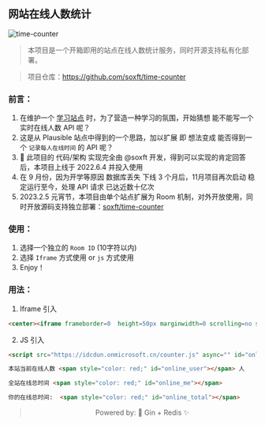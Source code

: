 ## 网站在线人数统计

![time-counter](https://socialify.git.ci/soxft/time-counter/image?description=1&font=Bitter&language=1&name=1&owner=1&stargazers=1&theme=Dark)

> 本项目是一个开箱即用的站点在线人数统计服务，同时开源支持私有化部署。

> 项目仓库：https://github.com/soxft/time-counter

### 前言：

1. 在维护一个 [学习站点](https://tuostudy.com) 时，为了营造一种学习的氛围，开始猜想 能不能写一个实时在线人数 API 呢？
2. 这是从 Plausible 站点中得到的一个思路，加以扩展 即 想法变成 能否得到一个 `记录每人在线时间` 的 API 呢？
3. 🤔 此项目的 代码/架构 实现完全由 @soxft 开发，得到可以实现的肯定回答后，本项目上线于 2022.6.4 并投入使用
4. 在 9 月份，因为开学等原因 数据库丢失 下线 3 个月后，11月项目再次启动 稳定运行至今，处理 API 请求 已达近数十亿次
5. 2023.2.5 元宵节，本项目由单个站点扩展为 Room 机制，对外开放使用，同时开放源码支持独立部署：[soxft/time-counter](https://github.com/soxft/time-counter)

### 使用：

1. 选择一个独立的 `Room ID` (10字符以内)
1. 选择 `Iframe` 方式使用 or `js` 方式使用
1. Enjoy！

<!-- ### Room ID：

<label for="room-input">ROOMS:&emsp;</label><input type="text" id="room-input" />

|   Key   |   Value   |
| ---- | ---- |
|   online user   |   <span style="color: red;" id="online_user"></span>   |
|   my online time   |  <span style="color: red;" id="online_me"></span>    |
|   total online time   |   <span style="color: red;" id="online_total"></span>   | -->

### 用法：

1. Iframe 引入

```html
<center><iframe frameborder=0  height=50px marginwidth=0 scrolling=no src="https://idcdun.onmicrosoft.cn/room/1"></iframe></center>
```

2. JS 引入

```html
<script src="https://idcdun.onmicrosoft.cn/counter.js" async="" id="online-counter" interval="0" api="https://idcdun.onmicrosoft.cn/counter" room="{Room ID}"></script>

本站当前在线人数 <span style="color: red;" id="online_user"></span> 人

全站在线总时间 <span style="color: red;" id="online_me"></span>

你的在线总时间:  <span style="color: red;" id="online_total"></span>
```

<!-- 
<center><iframe frameborder=0  height=50px marginwidth=0 scrolling=no src="https://idcdun.onmicrosoft.cn/room/info"></iframe></center> -->


 > <center>Powered by: 🚀 Gin + Redis ✨</center>
